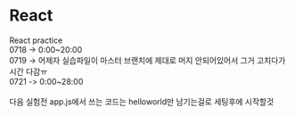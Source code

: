 # React
React practice <br/>
0718 -> 0:00~20:00 <br/>
0719 -> 어제자 실습파일이 마스터 브랜치에 제대로 머지 안되어있어서 그거 고치다가 시간 다감ㅠ<br/>
0721 -> 0:00~28:00 <br/><br/>
다음 실험전 app.js에서 쓰는 코드는 helloworld만 남기는걸로 세팅후에 시작할것 <br/>